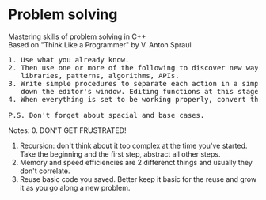 # Problem solving
Mastering skills of problem solving in C++ <br>
Based on "Think Like a Programmer" by V. Anton Spraul <br>
<pre>
1. Use what you already know.
2. Then use one or more of the following to discover new ways/tools: 
   libraries, patterns, algorithms, APIs.
3. Write simple procedures to separate each action in a simple "list"
   down the editor's window. Editing functions at this stage is a lot easier.
4. When everything is set to be working properly, convert the code into OOP.

P.S. Don't forget about spacial and base cases.
</pre>

Notes:
0. DON'T GET FRUSTRATED! <br>
1. Recursion: don't think about it too complex at the time you've started.<br>
Take the beginning and the first step, abstract all other steps.<br>
2. Memory and speed efficiencies are 2 differenct things and usually they don't correlate.<br>
3. Reuse basic code you saved. Better keep it basic for the reuse and grow it as you go along a new problem.<br>

